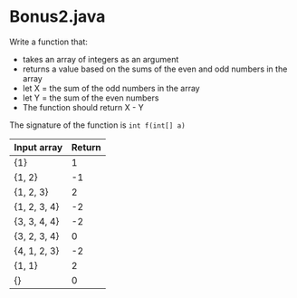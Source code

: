# Bonus2.java

Write a function that:
* takes an array of integers as an argument
* returns a value based on the sums of the even and odd numbers in the array
* let X = the sum of the odd numbers in the array
* let Y = the sum of the even numbers
* The function should return X - Y

The signature of the function is `int f(int[] a)`

| Input array | Return |
|:-------------|:-------------|
| {1} | 1 |
| {1, 2} | -1 |
| {1, 2, 3} | 2 |
| {1, 2, 3, 4} | -2 |
| {3, 3, 4, 4} | -2 |
| {3, 2, 3, 4} | 0 |
| {4, 1, 2, 3} | -2 |
| {1, 1} | 2 |
| {} | 0 |
